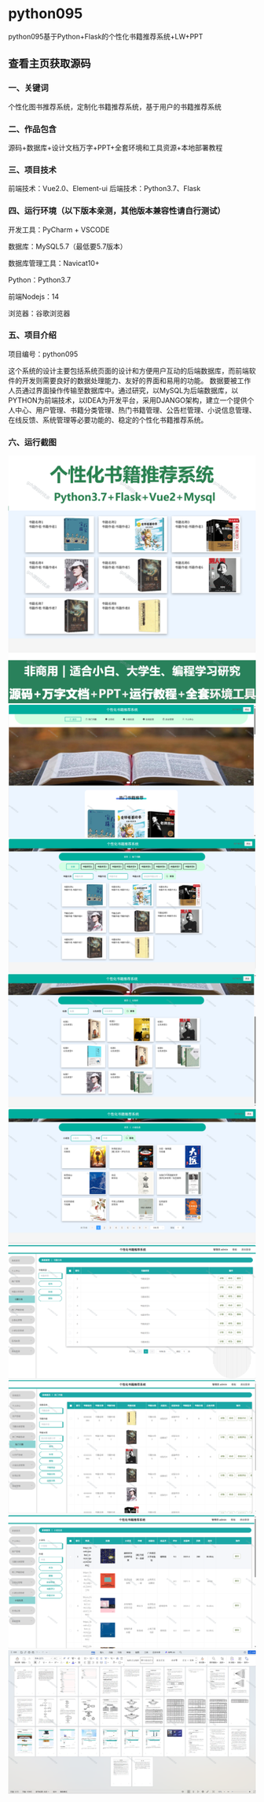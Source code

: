 # python095
python095基于Python+Flask的个性化书籍推荐系统+LW+PPT
 
## 查看主页获取源码

### 一、关键词
个性化图书推荐系统，定制化书籍推荐系统，基于用户的书籍推荐系统

### 二、作品包含
源码+数据库+设计文档万字+PPT+全套环境和工具资源+本地部署教程

### 三、项目技术
前端技术：Vue2.0、Element-ui
后端技术：Python3.7、Flask

### 四、运行环境（以下版本亲测，其他版本兼容性请自行测试）
开发工具：PyCharm + VSCODE

数据库：MySQL5.7（最低要5.7版本）

数据库管理工具：Navicat10+

Python：Python3.7

前端Nodejs：14

浏览器：谷歌浏览器

### 五、项目介绍
项目编号：python095

这个系统的设计主要包括系统页面的设计和方便用户互动的后端数据库，而前端软件的开发则需要良好的数据处理能力、友好的界面和易用的功能。
数据要被工作人员通过界面操作传输至数据库中。通过研究，以MySQL为后端数据库，以PYTHON为前端技术，以IDEA为开发平台，采用DJANGO架构，建立一个提供个人中心、用户管理、书籍分类管理、热门书籍管理、公告栏管理、小说信息管理、在线反馈、系统管理等必要功能的、稳定的个性化书籍推荐系统。

### 六、运行截图

![cover.png](./cover.png)
![1.png](./1.png)
![2.png](./2.png)
![3.png](./3.png)
![4.png](./4.png)
![5.png](./5.png)
![6.png](./6.png)
![7.png](./7.png)
![8.png](./8.png)
